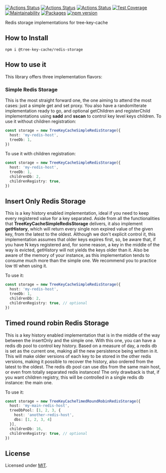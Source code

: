 [![Actions Status](https://github.com/Codibre/nodejs-tree-key-cache-redis-storage/workflows/build/badge.svg)](https://github.com/Codibre/nodejs-tree-key-cache-redis-storage/actions)
[![Actions Status](https://github.com/Codibre/nodejs-tree-key-cache-redis-storage/workflows/test/badge.svg)](https://github.com/Codibre/nodejs-tree-key-cache-redis-storage/actions)
[![Actions Status](https://github.com/Codibre/nodejs-tree-key-cache-redis-storage/workflows/lint/badge.svg)](https://github.com/Codibre/nodejs-tree-key-cache-redis-storage/actions)
[![Test Coverage](https://api.codeclimate.com/v1/badges/993e7bae8e5cada681ae/test_coverage)](https://codeclimate.com/github/codibre/nodejs-tree-key-cache-redis-storage/test_coverage)
[![Maintainability](https://api.codeclimate.com/v1/badges/993e7bae8e5cada681ae/maintainability)](https://codeclimate.com/github/codibre/nodejs-tree-key-cache-redis-storage/maintainability)
[![Packages](https://david-dm.org/Codibre/nodejs-tree-key-cache-redis-storage.svg)](https://david-dm.org/Codibre/nodejs-tree-key-cache-redis-storage)
[![npm version](https://badge.fury.io/js/%40tree-key-cache%2Favro.svg)](https://badge.fury.io/js/%40tree-key-cache%2Favro)

Redis storage implementations for tree-key-cache

## How to Install

```
npm i @tree-key-cache/redis-storage
```


## How to use it

This library offers three implementation flavors:

### Simple Redis Storage

This is the most straight forward one, the one aiming to attend the most cases: just a simple get and set proxy.
You also have a randomIterate implementation ready to go, and optional getChildren and registerChild implementations using **sadd** and **sscan** to control key level keys children.
To use it without children registration:

```ts
const storage = new TreeKeyCacheSimpleRedisStorage({
  host: 'my-redis-host',
  treeDb: 1,
})
```

To use it with children registration:
```ts
const storage = new TreeKeyCacheSimpleRedisStorage({
  host: 'my-redis-host',
  treeDb: 1,
  childrenDb: 2,
  childrenRegistry: true,
})
```

## Insert Only Redis Storage

This is a key history enabled implementation, ideal if you need to keep every registered value for a key separated. Aside from all the functionalities that **TreeKeyCacheSimpleRedisStorage** delivers, it also implement **getHistory**, which will return every single non expired value of the given key, from the latest to the oldest.
Although we don't explicit control it, this implementation assumes that older keys expires first, so, be aware that, if you have N keys registered and, for some reason, a key in the middle of the way is evicted, getHistory will not yields the keys older than it.
Also be aware of the memory of your instance, as this implementation tends to consume much more than the simple one. We recommend you to practice low ttl when using it.

To use it:
```ts
const storage = new TreeKeyCacheSimpleRedisStorage({
  host: 'my-redis-host',
  treeDb: 1,
  childrenDb: 2,
  childrenRegistry: true, // optional
})
```

## Timed round robin Redis Storage

This is a key history enabled implementation that is in the middle of the way between the insertOnly and the simple one. With this one, you can have a redis db pool to control key history. Based on a measure of day, a redis db is set as the current one, making all the new persistence being written in it. This will make older versions of each key to be stored in the other redis versions, making it possible to recover the history, also ordered from the latest to the oldest.
The redis db pool can use dbs from the same main host, or even from totally separated redis instances! The only drawback is that, if you want children registry, this will be controlled in a single redis db instance: the main one.

To use it:
```ts
const storage = new TreeKeyCacheTimedRoundRobinRedisStorage({
  host: 'my-main-redis-host',
  treeDbPool: [1, 2, 3, {
    host: 'another-redis-host',
    dbs: [1, 2, 3, 4]
  }],
  childrenDb: 16,
  childrenRegistry: true, // optional
})
```


## License

Licensed under [MIT](https://en.wikipedia.org/wiki/MIT_License).
